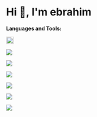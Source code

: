 # Hi 👋, I'm ebrahim



**Languages and Tools:**




<p >
  <a href="https://skillicons.dev">
    <img width="20px" height="20px" src="https://user-images.githubusercontent.com/25181517/121405384-444d7300-c95d-11eb-959f-913020d3bf90.png" />
  </a>
</p>


<p>
  <a href="https://skillicons.dev">
    <img src="https://skillicons.dev/icons?i=git" />
  </a>
</p>


<p>
  <a href="https://skillicons.dev">
    <img src="https://skillicons.dev/icons?i=git" />
  </a>
</p>


<p>
  <a href="https://skillicons.dev">
    <img src="https://skillicons.dev/icons?i=git" />
  </a>
</p>



<p>
  <a href="https://skillicons.dev">
    <img src="https://skillicons.dev/icons?i=git" />
  </a>
</p>



<p>
  <a href="https://skillicons.dev">
    <img src="https://skillicons.dev/icons?i=git" />
  </a>
</p>
  <a href="https://skillicons.dev">
    <img src="https://skillicons.dev/icons?i=git" />
  </a>
</p>



